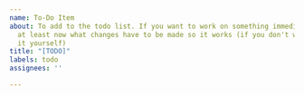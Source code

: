 ```yaml
---
name: To-Do Item
about: To add to the todo list. If you want to work on something immediatly or you
  at least now what changes have to be made so it works (if you don't want to program
  it yourself)
title: "[TODO]"
labels: todo
assignees: ''

---
```



